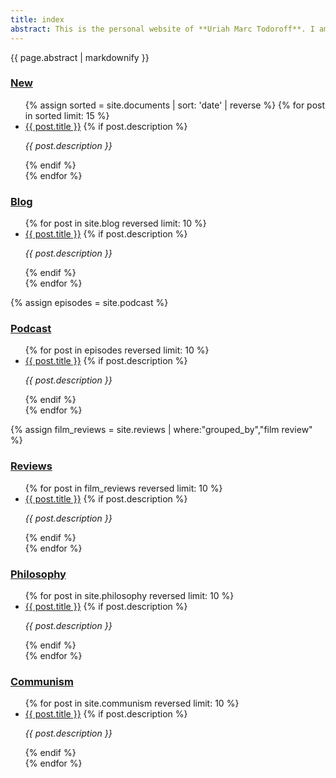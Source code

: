 ```yaml
---
title: index
abstract: This is the personal website of **Uriah Marc Todoroff**. I am a philosopher interested in revolution and the philosophy of art; I am an historical researcher interested in the status of the modern in contemporary visual culture; and I am a critical writer on contemporary culture. This website is a new media experiment, using literature and [technical means](/about) to develop what Walter Benjamin called a *dialetical image* of the present. I also write fiction and take photographs.
---
```


<article>
<div class="markdownBody" id="markdownBody">
<aside class="abstract">{{ page.abstract | markdownify }}</aside>

<section id="new">
<h1><a href="/changes">New</a></h1>
<ul class="section-link-list">
{% assign sorted = site.documents | sort: 'date' | reverse %}
{% for post in sorted limit: 15 %}
<li><a href="{{ post.url }}" title="{{ post.title }}, posted on {{ post.date | date: "%b %-d, %Y" }}">{{ post.title }}</a>
{% if post.description %}<p><em>{{ post.description }}</em></p>{% endif %}
</li>
{% endfor %}
</ul>
</section>

<section id="blog">
<h1><a href="/blog">Blog</a></h1>
<ul>
{% for post in site.blog reversed limit: 10 %}
<li><a href="{{ post.title | slugified }}" title="{{ post.title }}, posted on {{ post.date | date: "%b %-d, %Y" }}">{{ post.title }}</a>
{% if post.description %}<p><em>{{ post.description }}</em></p>{% endif %}
</li>
{% endfor %}
</ul>
</section>

<section id="podcast">
{% assign episodes = site.podcast %}
<h1><a href="/podcast">Podcast</a></h1>
<ul>
{% for post in episodes reversed limit: 10 %}
<li><a href="{{ post.url }}" title="{{ post.title }}, posted on {{ post.date | date: "%b %-d, %Y" }}">{{ post.title }}</a>
{% if post.description %}<p><em>{{ post.description }}</em></p>{% endif %}
</li>
{% endfor %}
</ul>
</section>

<section id="reviews">
{% assign film_reviews = site.reviews | where:"grouped_by","film review" %}
<h1><a href="/index#reviews">Reviews</a></h1>
<ul>
{% for post in film_reviews reversed limit: 10 %}
<li><a href="{{ post.url }}" title="{{ post.title}}, posted on {{ post.date | date: "%b %-d, %Y" }}">{{ post.title }}</a>
{% if post.description %}<p><em>{{ post.description }}</em></p>{% endif %}
</li>
{% endfor %}
</ul>
</section>

<section id="philosophy">
<h1 id="philosophy"><a href="/index#philosophy">Philosophy</a></h1>
<ul>
{% for post in site.philosophy reversed limit: 10 %}
<li><a href="{{ post.url }}" title="{{ post.title}}, posted on {{ post.date | date: "%b %-d, %Y" }}">{{ post.title }}</a>
{% if post.description %}<p><em>{{ post.description }}</em></p>{% endif %}
</li>
{% endfor %}
</ul>
</section>

<section id="communism">
<h1 id="communism"><a href="/index#communism">Communism</a></h1>
<ul>
{% for post in site.communism reversed limit: 10 %}
<li><a href="{{ post.url }}" title="{{ post.title}}, posted on {{ post.date | date: "%b %-d, %Y" }}">{{ post.title }}</a>
{% if post.description %}<p><em>{{ post.description }}</em></p>{% endif %}
</li>
{% endfor %}
</ul>
</section>
</div>
</article>
